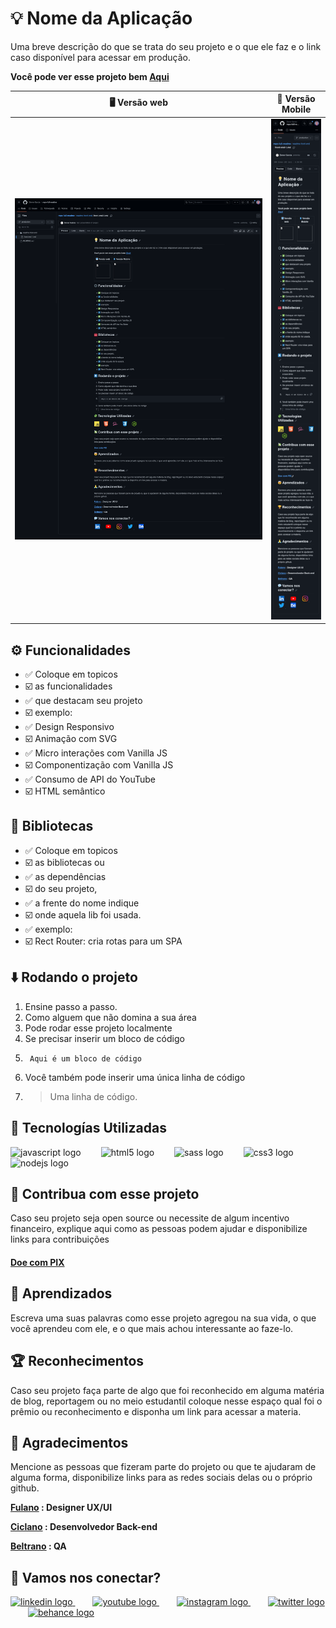 # 💡 Nome da Aplicação

Uma breve descrição do que se trata do seu projeto e o que ele faz e o link caso disponível para acessar em produção.

__Você pode ver esse projeto bem  [Aqui](https://www.seuSite.com.br)__


 🖥️ Versão web                                                    |  📱 Versão Mobile
:----------:                                                    |  :--------------:
<img src="public/assets/screenshot-desktop.jpg" width="100%"/>  |  <img src="public/assets/screenshot-mobile.jpg" width="100%"/>

## ⚙️ Funcionalidades

- ✅ Coloque em topicos
- ☑️ as funcionalidades
- ✅ que destacam seu projeto
- ☑️ exemplo:
- ✅ Design Responsivo
- ☑️ Animação com SVG
- ✅ Micro interações com Vanilla JS
- ☑️ Componentização com Vanilla JS
- ✅ Consumo de API do YouTube
- ☑️ HTML semântico

## 🧰 Bibliotecas

- ✅ Coloque em topicos
- ☑️ as bibliotecas ou
- ✅ as dependências
- ☑️ do seu projeto,
- ✅ a frente do nome indique
- ☑️ onde aquela lib foi usada.
- ✅ exemplo:
- ☑️ Rect Router: cria rotas para um SPA

## ⬇️ Rodando o projeto

1. Ensine passo a passo.
2. Como alguem que não domina a sua área
3. Pode rodar esse projeto localmente
4. Se precisar inserir um bloco de código
5. ```
    Aqui é um bloco de código
    ```
6. Você também pode inserir uma única linha de código
7. > Uma linha de código.

## 🧩 Tecnologías Utilizadas

<div align="left">
  <img src="https://cdn.jsdelivr.net/gh/devicons/devicon/icons/javascript/javascript-original.svg" height="40" alt="javascript logo"  />
  <img width="24" />
  <img src="https://cdn.jsdelivr.net/gh/devicons/devicon/icons/html5/html5-original.svg" height="40" alt="html5 logo"  />
  <img width="24" />
  <img src="https://cdn.jsdelivr.net/gh/devicons/devicon/icons/sass/sass-original.svg" height="40" alt="sass logo"  />
  <img width="24" />
  <img src="https://cdn.jsdelivr.net/gh/devicons/devicon/icons/css3/css3-original.svg" height="40" alt="css3 logo"  />
  <img width="24" />
  <img src="https://cdn.jsdelivr.net/gh/devicons/devicon/icons/nodejs/nodejs-original.svg" height="40" alt="nodejs logo"  />
</div>

## 💸 Contribua com esse projeto

Caso seu projeto seja open source ou necessite de algum incentivo financeiro, explique aqui como as pessoas podem ajudar e disponibilize links para contribuições

#### [Doe com PIX](https:linkPix.com.br)

## 🤯 Aprendizados

Escreva uma suas palavras como esse projeto agregou na sua vida, o que você aprendeu com ele, e o que mais achou interessante ao faze-lo.

## 🏆 Reconhecimentos

Caso seu projeto faça parte de algo que foi reconhecido em alguma matéria de blog, reportagem ou no meio estudantil coloque nesse espaço qual foi o prêmio ou reconhecimento e disponha um link para acessar a materia.

## 🙏 Agradecimentos

Mencione as pessoas que fizeram parte do projeto ou que te ajudaram de alguma forma, disponibilize links para as redes sociais delas ou o próprio github.

__[Fulano](https://www.linkedin/in/fulano) : Designer UX/UI__

__[Ciclano](https://www.linkedin/in/fulano) : Desenvolvedor Back-end__

__[Beltrano](https://www.linkedin/in/fulano) : QA__


## 💬 Vamos nos conectar?

<div align="left">
  <a href="https://www.linkedin.com/in/denergarcia/" target="_blank">
    <img src="https://raw.githubusercontent.com/maurodesouza/profile-readme-generator/master/src/assets/icons/social/linkedin/default.svg" width="52" height="40" alt="linkedin logo"  />
  </a>
    <img width="24" />
  <a href="https://www.youtube.com/@dener.criarbr" target="_blank">
    <img src="https://raw.githubusercontent.com/maurodesouza/profile-readme-generator/master/src/assets/icons/social/youtube/default.svg" width="52" height="40" alt="youtube logo"  />
  </a>
    <img width="24" />
  <a href="https://www.instagram.com/dener.criarbr" target="_blank">
  <img src="https://raw.githubusercontent.com/maurodesouza/profile-readme-generator/master/src/assets/icons/social/instagram/default.svg" width="52" height="40" alt="instagram logo"  />
  </a>
    <img width="24" />
  <a href="https://twitter.com/Dener_criarbr" target="_blank">
    <img src="https://raw.githubusercontent.com/maurodesouza/profile-readme-generator/master/src/assets/icons/social/twitter/default.svg" width="52" height="40" alt="twitter logo"  />
  </a>
    <img width="24" />
  <a href="https://www.behance.net/dener-garcia" target="_blank">
    <img src="https://raw.githubusercontent.com/maurodesouza/profile-readme-generator/master/src/assets/icons/social/behance/default.svg" width="52" height="40" alt="behance logo"  />
  </a>
</div>
